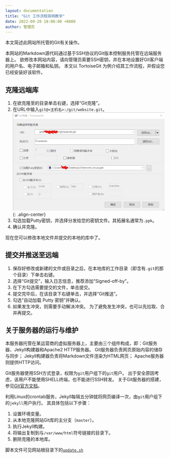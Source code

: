 ```yaml
---
layout: documentation
title: "Git 工作流程简明教学"
date: 2022-09-20 18:00:00 +0800
author: 管理员
---
```


本文简述此网站所托管的Git有关操作。

本网站的Markdown源代码通过基于SSH协议的Git版本控制服务托管在远端服务器上。
欲修改本网站内容，请向管理员索要SSH密钥，并在本地设置好Git客户端的用户名、电子邮箱和私钥。
本文以 TortoiseGit 为例介绍其工作流程，并假设您已经安装好该软件。

## 克隆远端库

1. 在欲克隆至的目录单击右键，选择“Git克隆”。
2. 在URL中输入`git@<主机名>:/git/website.git`。
![TortoiseGit克隆](/assets/doc/metadoc/git-clone.png){: .align-center}
3. 勾选加载Putty密钥，并选择分发给您的密钥文件。其拓展名通常为`.ppk`。
4. 确认并克隆。

现在您可以修改本地文件并提交的本地的库中了。

## 提交并推送至远端

1. 保存好修改或新建的文件或目录之后，在本地库的工作目录（即含有`.git`的那个目录）下单击右键。
2. 选择“Git提交”，输入日志信息，推荐添加“Signed-off-by”。
3. 在下方勾选需要提交的文件，单击提交。
4. 提交完毕后，在该目录下右键单击，并选择“Git推送”。
5. 勾选“自动加载 Putty 密钥”并确认。
6. 如果发生冲突，则需要手动解决冲突。
为了避免发生冲突，也可以先拉取、合并再提交。

## 关于服务器的运行与维护

本服务器托管在某运营商的虚拟服务器上，主要由三个组件构成，即：Git服务器、Jekyll构建器和Apache2 HTTP服务器。
Git服务器负责网页原始内容的储存与同步；
Jekyll构建器负责将Markdown文件渲染为HTML网页；
Apache服务器则提供HTTP访问。

Git服务器使用SSH方式登录，权限为`git`用户组下的`git`用户。
出于安全原因考虑，该用户不能使用SHELL终端，也不能进行SSH转发。
关于Git服务器的搭建，参见[Git官方文档](https://git-scm.com/book/en/v2/Git-on-the-Server-Setting-Up-the-Server)。

利用Linux的crontab服务，Jekyll每隔五分钟就将网页编译一次，由`git`用户组下的`jekyll`用户执行。
其具体包括以下步骤：
1. 设置环境变量。
2. 从本地克隆网站Git库的主分支（`master`）。
3. 执行Jekyll构建。
4. 将输出复制到与`/var/www/html`符号链接的目录下。
5. 删除克隆的本地库。

脚本文件可见网站根目录下的[`update.sh`](/update.sh)

